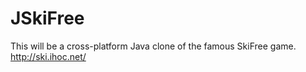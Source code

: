 JSkiFree
========

This will be a cross-platform Java clone of the famous SkiFree game. http://ski.ihoc.net/